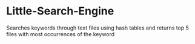 # Little-Search-Engine
Searches keywords through text files using hash tables and returns top 5 files with most occurrences of the keyword

